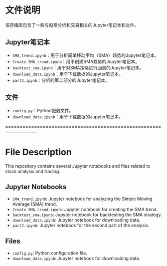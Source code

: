# 文件说明

该存储库包含了一些与股票分析和交易相关的Jupyter笔记本和文件。

## Jupyter笔记本

- `SMA_trend.ipynb`：用于分析简单移动平均（SMA）趋势的Jupyter笔记本。
- `Create SMA_trend.ipynb`：用于创建SMA趋势的Jupyter笔记本。
- `backtest_sma.ipynb`：用于对SMA策略进行回测的Jupyter笔记本。
- `download_data.ipynb`：用于下载数据的Jupyter笔记本。
- `part2.ipynb`：分析的第二部分的Jupyter笔记本。

## 文件

- `config.py`：Python配置文件。
- `download_data.ipynb`：用于下载数据的Jupyter笔记本。

=================================================================

# File Description

This repository contains several Jupyter notebooks and files related to stock analysis and trading.

## Jupyter Notebooks

- `SMA_trend.ipynb`: Jupyter notebook for analyzing the Simple Moving Average (SMA) trend.
- `Create SMA_trend.ipynb`: Jupyter notebook for creating the SMA trend.
- `backtest_sma.ipynb`: Jupyter notebook for backtesting the SMA strategy.
- `download_data.ipynb`: Jupyter notebook for downloading data.
- `part2.ipynb`: Jupyter notebook for the second part of the analysis.

## Files

- `config.py`: Python configuration file.
- `download_data.ipynb`: Jupyter notebook for downloading data.
